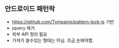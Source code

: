 ## 안드로이드 패턴락
 * https://github.com/Tympanix/pattern-lock-js 기반
 * jquery 제거
 * 외부 API 정리 필요
 * 가져가 쓸수있는 형태는 아님. 조금 손봐야함.
